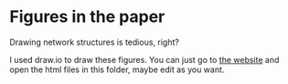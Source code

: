 # Figures in the paper

Drawing network structures is tedious, right?

I used draw.io to draw these figures. You can just go to [the website](https://www.draw.io) and open the html files in this folder, maybe edit as you want. 

